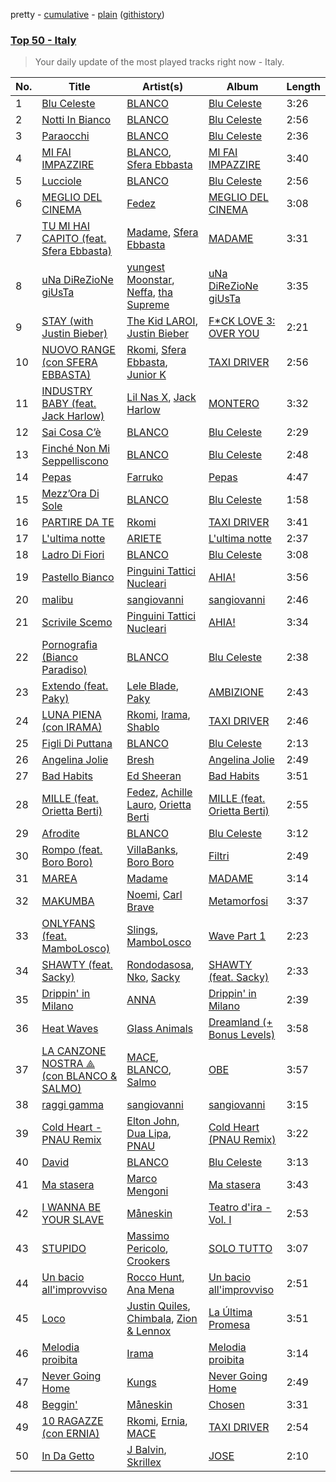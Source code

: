 pretty - [cumulative](/playlists/cumulative/Top%2050%20-%20Italy.md) - [plain](/playlists/plain/37i9dQZEVXbIQnj7RRhdSX) ([githistory](https://github.githistory.xyz/mackorone/spotify-playlist-archive/blob/main/playlists/plain/37i9dQZEVXbIQnj7RRhdSX))

### [Top 50 - Italy](https://open.spotify.com/playlist/37i9dQZEVXbIQnj7RRhdSX)

> Your daily update of the most played tracks right now - Italy.

| No. | Title | Artist(s) | Album | Length |
|---|---|---|---|---|
| 1 | [Blu Celeste](https://open.spotify.com/track/0BeXxjO6mgLDzg4xA6UheO) | [BLANCO](https://open.spotify.com/artist/1MRiIeZbc0cRuxOafDUCtH) | [Blu Celeste](https://open.spotify.com/album/7zFt7hLRPxemmlzVzg5uec) | 3:26 |
| 2 | [Notti In Bianco](https://open.spotify.com/track/1PWOkqMORYdGa0OEh2GaXM) | [BLANCO](https://open.spotify.com/artist/1MRiIeZbc0cRuxOafDUCtH) | [Blu Celeste](https://open.spotify.com/album/7zFt7hLRPxemmlzVzg5uec) | 2:56 |
| 3 | [Paraocchi](https://open.spotify.com/track/40zkeKA3HRN8Nzo6kbNOCp) | [BLANCO](https://open.spotify.com/artist/1MRiIeZbc0cRuxOafDUCtH) | [Blu Celeste](https://open.spotify.com/album/7zFt7hLRPxemmlzVzg5uec) | 2:36 |
| 4 | [MI FAI IMPAZZIRE](https://open.spotify.com/track/1x3Qb8np6S1UvpSLthwEJN) | [BLANCO](https://open.spotify.com/artist/1MRiIeZbc0cRuxOafDUCtH), [Sfera Ebbasta](https://open.spotify.com/artist/23TFHmajVfBtlRx5MXqgoz) | [MI FAI IMPAZZIRE](https://open.spotify.com/album/59L5yJfDpvDFynmhe2QbYS) | 3:40 |
| 5 | [Lucciole](https://open.spotify.com/track/7HmgMA9PqikUtSG4eusHy2) | [BLANCO](https://open.spotify.com/artist/1MRiIeZbc0cRuxOafDUCtH) | [Blu Celeste](https://open.spotify.com/album/7zFt7hLRPxemmlzVzg5uec) | 2:56 |
| 6 | [MEGLIO DEL CINEMA](https://open.spotify.com/track/6byHOsfSzBH0R5WQ6QRv54) | [Fedez](https://open.spotify.com/artist/3pgCLfNbw5ozIfoNsvDU7i) | [MEGLIO DEL CINEMA](https://open.spotify.com/album/4gyyzGDsrdEmYxgYmAzJLW) | 3:08 |
| 7 | [TU MI HAI CAPITO (feat. Sfera Ebbasta)](https://open.spotify.com/track/2tIyoiGw4F82z2C8zb7eZB) | [Madame](https://open.spotify.com/artist/1vgQksyJ0IVz8y9XerEOy3), [Sfera Ebbasta](https://open.spotify.com/artist/23TFHmajVfBtlRx5MXqgoz) | [MADAME](https://open.spotify.com/album/7oF6ed3aSHU6aDD4MD3LIr) | 3:31 |
| 8 | [uNa DiReZioNe giUsTa](https://open.spotify.com/track/1ktyKCzfI8hooCJP3X2yP5) | [yungest Moonstar](https://open.spotify.com/artist/3l9OOqBvHs4SM91bWqtaQb), [Neffa](https://open.spotify.com/artist/54dqxLAclwu0QSaTwCyCaF), [tha Supreme](https://open.spotify.com/artist/19i93sA0D7yS9dYoVNBqAA) | [uNa DiReZioNe giUsTa](https://open.spotify.com/album/51yDwPiJNSAOouxDtp1t3G) | 3:35 |
| 9 | [STAY (with Justin Bieber)](https://open.spotify.com/track/5PjdY0CKGZdEuoNab3yDmX) | [The Kid LAROI](https://open.spotify.com/artist/2tIP7SsRs7vjIcLrU85W8J), [Justin Bieber](https://open.spotify.com/artist/1uNFoZAHBGtllmzznpCI3s) | [F*CK LOVE 3: OVER YOU](https://open.spotify.com/album/4bZJWQhHKJckFLJuYdvyX2) | 2:21 |
| 10 | [NUOVO RANGE (con SFERA EBBASTA)](https://open.spotify.com/track/3fxSSvnUS7ALxmhOckb7t6) | [Rkomi](https://open.spotify.com/artist/056KMTw6IztdQjBmFfVyO3), [Sfera Ebbasta](https://open.spotify.com/artist/23TFHmajVfBtlRx5MXqgoz), [Junior K](https://open.spotify.com/artist/63pCdEiziMCDjGOdM1XCrJ) | [TAXI DRIVER](https://open.spotify.com/album/0u0sBgOAOo8TBlIp1HcrHp) | 2:56 |
| 11 | [INDUSTRY BABY (feat. Jack Harlow)](https://open.spotify.com/track/5Z9KJZvQzH6PFmb8SNkxuk) | [Lil Nas X](https://open.spotify.com/artist/7jVv8c5Fj3E9VhNjxT4snq), [Jack Harlow](https://open.spotify.com/artist/2LIk90788K0zvyj2JJVwkJ) | [MONTERO](https://open.spotify.com/album/6pOiDiuDQqrmo5DbG0ZubR) | 3:32 |
| 12 | [Sai Cosa C’è](https://open.spotify.com/track/3NI4VgVswVf503sOiZvv4m) | [BLANCO](https://open.spotify.com/artist/1MRiIeZbc0cRuxOafDUCtH) | [Blu Celeste](https://open.spotify.com/album/7zFt7hLRPxemmlzVzg5uec) | 2:29 |
| 13 | [Finché Non Mi Seppelliscono](https://open.spotify.com/track/16EJNayKtC09M0Fi7Py47s) | [BLANCO](https://open.spotify.com/artist/1MRiIeZbc0cRuxOafDUCtH) | [Blu Celeste](https://open.spotify.com/album/7zFt7hLRPxemmlzVzg5uec) | 2:48 |
| 14 | [Pepas](https://open.spotify.com/track/5fwSHlTEWpluwOM0Sxnh5k) | [Farruko](https://open.spotify.com/artist/329e4yvIujISKGKz1BZZbO) | [Pepas](https://open.spotify.com/album/2A5ksnhz7YWbRLvFMjX1j1) | 4:47 |
| 15 | [Mezz’Ora Di Sole](https://open.spotify.com/track/0GMrDNkDnTcSX7NDJoCj64) | [BLANCO](https://open.spotify.com/artist/1MRiIeZbc0cRuxOafDUCtH) | [Blu Celeste](https://open.spotify.com/album/7zFt7hLRPxemmlzVzg5uec) | 1:58 |
| 16 | [PARTIRE DA TE](https://open.spotify.com/track/43mGIsFZwISk1WWTcAK728) | [Rkomi](https://open.spotify.com/artist/056KMTw6IztdQjBmFfVyO3) | [TAXI DRIVER](https://open.spotify.com/album/0u0sBgOAOo8TBlIp1HcrHp) | 3:41 |
| 17 | [L'ultima notte](https://open.spotify.com/track/63mdY4U0KvnbMkUEc7FHN8) | [ARIETE](https://open.spotify.com/artist/2T4kh33TYdnDesvlQyRst8) | [L'ultima notte](https://open.spotify.com/album/6tv1OcOYdYgDs6lvhYFQ40) | 2:37 |
| 18 | [Ladro Di Fiori](https://open.spotify.com/track/18E4wq8is4m6wL8HxrEaQ9) | [BLANCO](https://open.spotify.com/artist/1MRiIeZbc0cRuxOafDUCtH) | [Blu Celeste](https://open.spotify.com/album/7zFt7hLRPxemmlzVzg5uec) | 3:08 |
| 19 | [Pastello Bianco](https://open.spotify.com/track/0bKDQionn4VKcgNKbs4SWX) | [Pinguini Tattici Nucleari](https://open.spotify.com/artist/6RdcIWVKYYzNzjQRd3oyHS) | [AHIA!](https://open.spotify.com/album/0b2peKNz7zmn4xIxfPBUPa) | 3:56 |
| 20 | [malibu](https://open.spotify.com/track/4p0o4pBoJPxYMXKhYbRzzw) | [sangiovanni](https://open.spotify.com/artist/7dL0nOHwnSAsNAwpkPSGWP) | [sangiovanni](https://open.spotify.com/album/4glIx4caTnxFFuRP5tUFaz) | 2:46 |
| 21 | [Scrivile Scemo](https://open.spotify.com/track/71r3UlkV7sWvUYjas5paqi) | [Pinguini Tattici Nucleari](https://open.spotify.com/artist/6RdcIWVKYYzNzjQRd3oyHS) | [AHIA!](https://open.spotify.com/album/0b2peKNz7zmn4xIxfPBUPa) | 3:34 |
| 22 | [Pornografia (Bianco Paradiso)](https://open.spotify.com/track/7vWjyIST4LV6AOJsI0lolL) | [BLANCO](https://open.spotify.com/artist/1MRiIeZbc0cRuxOafDUCtH) | [Blu Celeste](https://open.spotify.com/album/7zFt7hLRPxemmlzVzg5uec) | 2:38 |
| 23 | [Extendo (feat. Paky)](https://open.spotify.com/track/2MF9dzFQxu3YTywQ72Bhax) | [Lele Blade](https://open.spotify.com/artist/3yGA8yyowtKVXgNIXguMfz), [Paky](https://open.spotify.com/artist/1KQJOTeIMbixtnSWY4sYs2) | [AMBIZIONE](https://open.spotify.com/album/6eKnvAWCYNYJncvryqP8Ha) | 2:43 |
| 24 | [LUNA PIENA (con IRAMA)](https://open.spotify.com/track/7xtDBQTR47nZwpBRu6pOdO) | [Rkomi](https://open.spotify.com/artist/056KMTw6IztdQjBmFfVyO3), [Irama](https://open.spotify.com/artist/5iot8OPcosJN9nCl7I5SdK), [Shablo](https://open.spotify.com/artist/6hkKbkZGvAXuvle2FhCnxy) | [TAXI DRIVER](https://open.spotify.com/album/0u0sBgOAOo8TBlIp1HcrHp) | 2:46 |
| 25 | [Figli Di Puttana](https://open.spotify.com/track/6LcCFhsX2QjDD1lILjdBnv) | [BLANCO](https://open.spotify.com/artist/1MRiIeZbc0cRuxOafDUCtH) | [Blu Celeste](https://open.spotify.com/album/7zFt7hLRPxemmlzVzg5uec) | 2:13 |
| 26 | [Angelina Jolie](https://open.spotify.com/track/0tD4EXZRm1JGDYWtKYFLWK) | [Bresh](https://open.spotify.com/artist/7FeObngbQ0GY3SojNwKdKn) | [Angelina Jolie](https://open.spotify.com/album/6sE81aPV364gLYtUBwgzwR) | 2:49 |
| 27 | [Bad Habits](https://open.spotify.com/track/6PQ88X9TkUIAUIZJHW2upE) | [Ed Sheeran](https://open.spotify.com/artist/6eUKZXaKkcviH0Ku9w2n3V) | [Bad Habits](https://open.spotify.com/album/01NhUvviMytvV12pmJiDZH) | 3:51 |
| 28 | [MILLE (feat. Orietta Berti)](https://open.spotify.com/track/6qdMhG7pRFi0csRlFGvLE4) | [Fedez](https://open.spotify.com/artist/3pgCLfNbw5ozIfoNsvDU7i), [Achille Lauro](https://open.spotify.com/artist/0lI3rF4hi4op6UxqlLHPzv), [Orietta Berti](https://open.spotify.com/artist/6W7O7oseXcbYLoiarQrpOw) | [MILLE (feat. Orietta Berti)](https://open.spotify.com/album/4hxHffYYs32MfS9C1H5l6q) | 2:55 |
| 29 | [Afrodite](https://open.spotify.com/track/5AfqbfOmAdHHxckT0bkAlz) | [BLANCO](https://open.spotify.com/artist/1MRiIeZbc0cRuxOafDUCtH) | [Blu Celeste](https://open.spotify.com/album/7zFt7hLRPxemmlzVzg5uec) | 3:12 |
| 30 | [Rompo (feat. Boro Boro)](https://open.spotify.com/track/4oPh7HAoMR1bLBbxwqKmgn) | [VillaBanks](https://open.spotify.com/artist/3ASAxVN1hNoYfoMcIkzZWL), [Boro Boro](https://open.spotify.com/artist/1hHYi4Vy83BGo6TqKd98hu) | [Filtri](https://open.spotify.com/album/0Rh1xvnuSs3GyZAvpLlkut) | 2:49 |
| 31 | [MAREA](https://open.spotify.com/track/7BKGYx89QYgfdnpVo3zapq) | [Madame](https://open.spotify.com/artist/1vgQksyJ0IVz8y9XerEOy3) | [MADAME](https://open.spotify.com/album/4BsXVSFvcCmkI9ZLnLJFzy) | 3:14 |
| 32 | [MAKUMBA](https://open.spotify.com/track/2opRyiaqpnQCH0jfCY9Wjd) | [Noemi](https://open.spotify.com/artist/62C5P1caRIK12ndTkzNJjA), [Carl Brave](https://open.spotify.com/artist/29nrwultxQ8jENVmXoyMqK) | [Metamorfosi](https://open.spotify.com/album/2ZYV0qGxO1Rw7yLIEzs4ND) | 3:37 |
| 33 | [ONLYFANS (feat. MamboLosco)](https://open.spotify.com/track/1FAhWNoesPUUfBSl8fSe4L) | [Slings](https://open.spotify.com/artist/0XMi14343o5LtUKVdKmMUj), [MamboLosco](https://open.spotify.com/artist/4BFn4jmfqSNaHtPWHTcy41) | [Wave Part 1](https://open.spotify.com/album/4Y08M5HjxOECzNZY0DTlFg) | 2:23 |
| 34 | [SHAWTY (feat. Sacky)](https://open.spotify.com/track/6yX3lSkO4F3FKx5wDJi4J0) | [Rondodasosa](https://open.spotify.com/artist/61bQ4nwIioR8w6PGxzpyY3), [Nko](https://open.spotify.com/artist/4kTOsBwxhA2Sn4PSs7PqnN), [Sacky](https://open.spotify.com/artist/1sybJwRGo9WiiqcZLzzAbS) | [SHAWTY (feat. Sacky)](https://open.spotify.com/album/6FtMPLKEmsz2BsnJuCYrKQ) | 2:33 |
| 35 | [Drippin' in Milano](https://open.spotify.com/track/1TrjxEcRPHvaLF3saKCSs4) | [ANNA](https://open.spotify.com/artist/7K80yOTC0Id95gRaOxDG5u) | [Drippin' in Milano](https://open.spotify.com/album/0yAArQfNMOEnB5G3KvTFcU) | 2:39 |
| 36 | [Heat Waves](https://open.spotify.com/track/02MWAaffLxlfxAUY7c5dvx) | [Glass Animals](https://open.spotify.com/artist/4yvcSjfu4PC0CYQyLy4wSq) | [Dreamland (+ Bonus Levels)](https://open.spotify.com/album/0KTj6k94XZh0c6IEMfxeWV) | 3:58 |
| 37 | [LA CANZONE NOSTRA ⟁ ︎(con BLANCO & SALMO)](https://open.spotify.com/track/1uXJYnCsXy2v50y0fDEEiV) | [MACE](https://open.spotify.com/artist/7gjqZ8coFZimZDtdk04WP1), [BLANCO](https://open.spotify.com/artist/1MRiIeZbc0cRuxOafDUCtH), [Salmo](https://open.spotify.com/artist/3hBQ4zniNdQf1cqqo6hzuW) | [OBE](https://open.spotify.com/album/2oT1W5fYFSfU3fz5Q55HWj) | 3:57 |
| 38 | [raggi gamma](https://open.spotify.com/track/6UEPZv9ZGcoZRxnkCq5C2p) | [sangiovanni](https://open.spotify.com/artist/7dL0nOHwnSAsNAwpkPSGWP) | [sangiovanni](https://open.spotify.com/album/7oMyjqYnpRhVYQKwjHrnFd) | 3:15 |
| 39 | [Cold Heart - PNAU Remix](https://open.spotify.com/track/6zSpb8dQRaw0M1dK8PBwQz) | [Elton John](https://open.spotify.com/artist/3PhoLpVuITZKcymswpck5b), [Dua Lipa](https://open.spotify.com/artist/6M2wZ9GZgrQXHCFfjv46we), [PNAU](https://open.spotify.com/artist/6n28c9qs9hNGriNa72b26u) | [Cold Heart (PNAU Remix)](https://open.spotify.com/album/5D8Rdb09BkmHscEGSWAlA6) | 3:22 |
| 40 | [David](https://open.spotify.com/track/5ywyHzNUe5Jc1qg44fio5x) | [BLANCO](https://open.spotify.com/artist/1MRiIeZbc0cRuxOafDUCtH) | [Blu Celeste](https://open.spotify.com/album/7zFt7hLRPxemmlzVzg5uec) | 3:13 |
| 41 | [Ma stasera](https://open.spotify.com/track/0k6Ru4EOidm7czaSvDjTX1) | [Marco Mengoni](https://open.spotify.com/artist/3xGlLcG9CUrs5MvFkSLOS5) | [Ma stasera](https://open.spotify.com/album/467MAoSMAtfADeRzoEa3Zr) | 3:43 |
| 42 | [I WANNA BE YOUR SLAVE](https://open.spotify.com/track/4pt5fDVTg5GhEvEtlz9dKk) | [Måneskin](https://open.spotify.com/artist/0lAWpj5szCSwM4rUMHYmrr) | [Teatro d'ira - Vol. I](https://open.spotify.com/album/7KF1Ain9mYYlg5M46g0i4A) | 2:53 |
| 43 | [STUPIDO](https://open.spotify.com/track/6HVRRlc2sBlkcKEkhlsp86) | [Massimo Pericolo](https://open.spotify.com/artist/1El4YQA8oCXX7ynFSxRTFq), [Crookers](https://open.spotify.com/artist/3o1cwVQfiDWafhYA02k13C) | [SOLO TUTTO](https://open.spotify.com/album/7I9kWuzlJwWCtP0jDgqpcw) | 3:07 |
| 44 | [Un bacio all'improvviso](https://open.spotify.com/track/4iMigesJsEKt8JczIwUrBO) | [Rocco Hunt](https://open.spotify.com/artist/0L1f9i3L3fkMNENljDOsjG), [Ana Mena](https://open.spotify.com/artist/6k8mwkKJKKjBILo7ypBspl) | [Un bacio all'improvviso](https://open.spotify.com/album/0iPt2nuMRgzHJ6IiqooufW) | 2:51 |
| 45 | [Loco](https://open.spotify.com/track/6b2HYgqcK9mvktt4GxAu72) | [Justin Quiles](https://open.spotify.com/artist/14zUHaJZo1mnYtn6IBRaRP), [Chimbala](https://open.spotify.com/artist/4VVEpEhC8NcR7AqNEds42U), [Zion & Lennox](https://open.spotify.com/artist/21451j1KhjAiaYKflxBjr1) | [La Última Promesa](https://open.spotify.com/album/4AHHM76jyqUiC1HRd37ZQQ) | 3:51 |
| 46 | [Melodia proibita](https://open.spotify.com/track/3WZ0y6ycgr5PpOeygirDvu) | [Irama](https://open.spotify.com/artist/5iot8OPcosJN9nCl7I5SdK) | [Melodia proibita](https://open.spotify.com/album/5l4HpJOrcyucxV4PkIgZoL) | 3:14 |
| 47 | [Never Going Home](https://open.spotify.com/track/0xfMlIW8lS40qvpsUw1l0X) | [Kungs](https://open.spotify.com/artist/7keGfmQR4X5w0two1xKZ7d) | [Never Going Home](https://open.spotify.com/album/3M2ev0LMKExe0Y9HaNrkfA) | 2:49 |
| 48 | [Beggin'](https://open.spotify.com/track/3Wrjm47oTz2sjIgck11l5e) | [Måneskin](https://open.spotify.com/artist/0lAWpj5szCSwM4rUMHYmrr) | [Chosen](https://open.spotify.com/album/2qJw6w5XwQO0PQlSWPu7Tw) | 3:31 |
| 49 | [10 RAGAZZE (con ERNIA)](https://open.spotify.com/track/4rstEjIOddR5CuzzLv2bhS) | [Rkomi](https://open.spotify.com/artist/056KMTw6IztdQjBmFfVyO3), [Ernia](https://open.spotify.com/artist/3fhMfkPPzksWuw0hEm4ldm), [MACE](https://open.spotify.com/artist/7gjqZ8coFZimZDtdk04WP1) | [TAXI DRIVER](https://open.spotify.com/album/0u0sBgOAOo8TBlIp1HcrHp) | 2:54 |
| 50 | [In Da Getto](https://open.spotify.com/track/1q0PYXTbDsirp2l74ng6pn) | [J Balvin](https://open.spotify.com/artist/1vyhD5VmyZ7KMfW5gqLgo5), [Skrillex](https://open.spotify.com/artist/5he5w2lnU9x7JFhnwcekXX) | [JOSE](https://open.spotify.com/album/11GmvpYnbgK0rSryPaV5BP) | 2:10 |